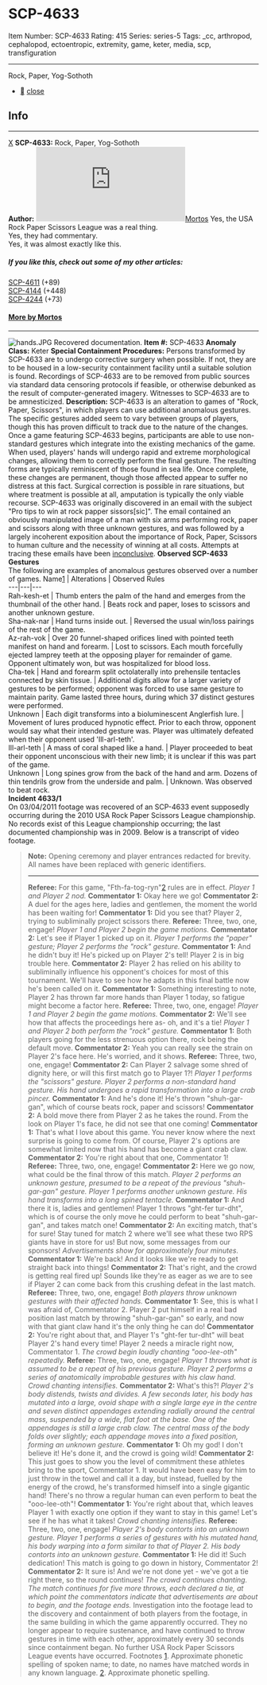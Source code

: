 # SCP-4633
Item Number: SCP-4633
Rating: 415
Series: series-5
Tags: _cc, arthropod, cephalopod, ectoentropic, extremity, game, keter, media, scp, transfiguration

---

Rock, Paper, Yog-Sothoth
  * [](javascript:;)
[close](javascript:;)
## Info
* * *
[X](javascript:;)
**SCP-4633:** Rock, Paper, Yog-Sothoth  
**Author:** [![Mortos](https://www.wikidot.com/avatar.php?userid=1705184&amp;size=small&amp;timestamp=1698795787)](http://www.wikidot.com/user:info/mortos)[Mortos](http://www.wikidot.com/user:info/mortos)
Yes, the USA Rock Paper Scissors League was a real thing.  
Yes, they had commentary.  
Yes, it was almost exactly like this.
##### If you like this, check out some of my other articles:
[SCP-4611](/scp-4611) (+89)  
[SCP-4144](/scp-4144) (+448)  
[SCP-4244](/scp-4244) (+73)
#### [More by Mortos](/mortos-author-page)
* * *

![hands.JPG](https://scp-wiki.wdfiles.com/local--files/scp-4633/hands.JPG)
Recovered documentation.
**Item #:** SCP-4633
**Anomaly Class:** Keter
**Special Containment Procedures:** Persons transformed by SCP-4633 are to undergo corrective surgery when possible. If not, they are to be housed in a low-security containment facility until a suitable solution is found.
Recordings of SCP-4633 are to be removed from public sources via standard data censoring protocols if feasible, or otherwise debunked as the result of computer-generated imagery. Witnesses to SCP-4633 are to be amnesticized.
**Description:** SCP-4633 is an alteration to games of "Rock, Paper, Scissors", in which players can use additional anomalous gestures. The specific gestures added seem to vary between groups of players, though this has proven difficult to track due to the nature of the changes.
Once a game featuring SCP-4633 begins, participants are able to use non-standard gestures which integrate into the existing mechanics of the game. When used, players' hands will undergo rapid and extreme morphological changes, allowing them to correctly perform the final gesture. The resulting forms are typically reminiscent of those found in sea life.
Once complete, these changes are permanent, though those affected appear to suffer no distress at this fact. Surgical correction is possible in rare situations, but where treatment is possible at all, amputation is typically the only viable recourse.
SCP-4633 was originally discovered in an email with the subject "Pro tips to win at rock papper sissors[sic]". The email contained an obviously manipulated image of a man with six arms performing rock, paper and scissors along with three unknown gestures, and was followed by a largely incoherent exposition about the importance of Rock, Paper, Scissors to human culture and the necessity of winning at all costs.
Attempts at tracing these emails have been [inconclusive](/scp-3299).
**Observed SCP-4633 Gestures**  
The following are examples of anomalous gestures observed over a number of games.
Name[1](javascript:;) | Alterations | Observed Rules  
---|---|---  
Rah-kesh-et | Thumb enters the palm of the hand and emerges from the thumbnail of the other hand. | Beats rock and paper, loses to scissors and another unknown gesture.  
Sha-nak-nar | Hand turns inside out. | Reversed the usual win/loss pairings of the rest of the game.  
Az-rah-vok | Over 20 funnel-shaped orifices lined with pointed teeth manifest on hand and forearm. | Lost to scissors. Each mouth forcefully ejected lamprey teeth at the opposing player for remainder of game. Opponent ultimately won, but was hospitalized for blood loss.  
Cha-tek | Hand and forearm split octolaterally into prehensile tentacles connected by skin tissue. | Additional digits allow for a larger variety of gestures to be performed; opponent was forced to use same gesture to maintain parity. Game lasted three hours, during which 37 distinct gestures were performed.  
Unknown | Each digit transforms into a bioluminescent Anglerfish lure. | Movement of lures produced hypnotic effect. Prior to each throw, opponent would say what their intended gesture was. Player was ultimately defeated when their opponent used 'Ill-arl-teth'.  
Ill-arl-teth | A mass of coral shaped like a hand. | Player proceeded to beat their opponent unconscious with their new limb; it is unclear if this was part of the game.  
Unknown | Long spines grow from the back of the hand and arm. Dozens of thin tendrils grow from the underside and palm. | Unknown. Was observed to beat rock.  
**Incident 4633/1**  
On 03/04/2011 footage was recovered of an SCP-4633 event supposedly occurring during the 2010 USA Rock Paper Scissors League championship. No records exist of this League championship occurring; the last documented championship was in 2009. Below is a transcript of video footage.
> **Note:** Opening ceremony and player entrances redacted for brevity. All names have been replaced with generic identifiers.
> * * *
> **Referee:** For this game, "Fth-fa-tog-ryn"[2](javascript:;) rules are in effect.
> _Player 1 and Player 2 nod._
> **Commentator 1:** Okay here we go!
> **Commentator 2:** A duel for the ages here, ladies and gentlemen, the moment the world has been waiting for!
> **Commentator 1:** Did you see that? Player 2, trying to subliminally project scissors there.
> **Referee:** Three, two, one, engage!
> _Player 1 and Player 2 begin the game motions._
> **Commentator 2:** Let's see if Player 1 picked up on it.
> _Player 1 performs the "paper" gesture; Player 2 performs the "rock" gesture._
> **Commentator 1:** And he didn't buy it! He's picked up on Player 2's tell! Player 2 is in big trouble here.
> **Commentator 2:** Player 2 has relied on his ability to subliminally influence his opponent's choices for most of this tournament. We'll have to see how he adapts in this final battle now he's been called on it.
> **Commentator 1:** Something interesting to note, Player 2 has thrown far more hands than Player 1 today, so fatigue might become a factor here.
> **Referee:** Three, two, one, engage!
> _Player 1 and Player 2 begin the game motions._
> **Commentator 2:** We'll see how that affects the proceedings here as- oh, and it's a tie!
> _Player 1 and Player 2 both perform the "rock" gesture._
> **Commentator 1:** Both players going for the less strenuous option there, rock being the default move.
> **Commentator 2:** Yeah you can really see the strain on Player 2's face here. He's worried, and it shows.
> **Referee:** Three, two, one, engage!
> **Commentator 2:** Can Player 2 salvage some shred of dignity here, or will this first match go to Player 1?!
> _Player 1 performs the "scissors" gesture. Player 2 performs a non-standard hand gesture. His hand undergoes a rapid transformation into a large crab pincer._
> **Commentator 1:** And he's done it! He's thrown "shuh-gar-gan", which of course beats rock, paper and scissors!
> **Commentator 2:** A bold move there from Player 2 as he takes the round. From the look on Player 1's face, he did not see that one coming!
> **Commentator 1:** That's what I love about this game. You never know where the next surprise is going to come from. Of course, Player 2's options are somewhat limited now that his hand has become a giant crab claw.
> **Commentator 2:** You're right about that one, Commentator 1!
> **Referee:** Three, two, one, engage!
> **Commentator 2:** Here we go now, what could be the final throw of this match.
> _Player 2 performs an unknown gesture, presumed to be a repeat of the previous "shuh-gar-gan" gesture. Player 1 performs another unknown gesture. His hand transforms into a long spined tentacle._
> **Commentator 1:** And there it is, ladies and gentlemen! Player 1 throws "ght-fer tur-dht", which is of course the only move he could perform to beat "shuh-gar-gan", and takes match one!
> **Commentator 2:** An exciting match, that's for sure! Stay tuned for match 2 where we'll see what these two RPS giants have in store for us! But now, some messages from our sponsors!
_Advertisements show for approximately four minutes._
> **Commentator 1:** We're back! And it looks like we're ready to get straight back into things!
> **Commentator 2:** That's right, and the crowd is getting real fired up! Sounds like they're as eager as we are to see if Player 2 can come back from this crushing defeat in the last match.
> **Referee:** Three, two, one, engage!
> _Both players throw unknown gestures with their affected hands._
> **Commentator 1:** See, this is what I was afraid of, Commentator 2. Player 2 put himself in a real bad position last match by throwing "shuh-gar-gan" so early, and now with that giant claw hand it's the only thing he can do!
> **Commentator 2:** You're right about that, and Player 1's "ght-fer tur-dht" will beat Player 2's hand every time! Player 2 needs a miracle right now, Commentator 1.
> _The crowd begin loudly chanting "ooo-lee-oth" repeatedly._
> **Referee:** Three, two, one, engage!
> _Player 1 throws what is assumed to be a repeat of his previous gesture. Player 2 performs a series of anatomically improbable gestures with his claw hand. Crowd chanting intensifies._
> **Commentator 2:** What's this?!
> _Player 2's body distends, twists and divides. A few seconds later, his body has mutated into a large, ovoid shape with a single large eye in the centre and seven distinct appendages extending radially around the central mass, suspended by a wide, flat foot at the base. One of the appendages is still a large crab claw. The central mass of the body folds over slightly; each appendage moves into a fixed position, forming an unknown gesture._
> **Commentator 1:** Oh my god! I don't believe it! He's done it, and the crowd is going wild!
> **Commentator 2:** This just goes to show you the level of commitment these athletes bring to the sport, Commentator 1. It would have been easy for him to just throw in the towel and call it a day, but instead, fuelled by the energy of the crowd, he's transformed himself into a single gigantic hand! There's no throw a regular human can even perform to beat the "ooo-lee-oth"!
> **Commentator 1:** You're right about that, which leaves Player 1 with exactly one option if they want to stay in this game! Let's see if he has what it takes!
> _Crowd chanting intensifies._
> **Referee:** Three, two, one, engage!
> _Player 2's body contorts into an unknown gesture._
> _Player 1 performs a series of gestures with his mutated hand, his body warping into a form similar to that of Player 2. His body contorts into an unknown gesture._
> **Commentator 1:** He did it! Such dedication! This match is going to go down in history, Commentator 2!
> **Commentator 2:** It sure is! And we're not done yet - we've got a tie right there, so the round continues!
> _The crowd continues chanting. The match continues for five more throws, each declared a tie, at which point the commentators indicate that advertisements are about to begin, and the footage ends._
Investigation into the footage lead to the discovery and containment of both players from the footage, in the same building in which the game apparently occurred. They no longer appear to require sustenance, and have continued to throw gestures in time with each other, approximately every 30 seconds since containment began.
No further USA Rock Paper Scissors League events have occurred.
Footnotes
[1](javascript:;). Approximate phonetic spelling of spoken name; to date, no names have matched words in any known language.
[2](javascript:;). Approximate phonetic spelling.